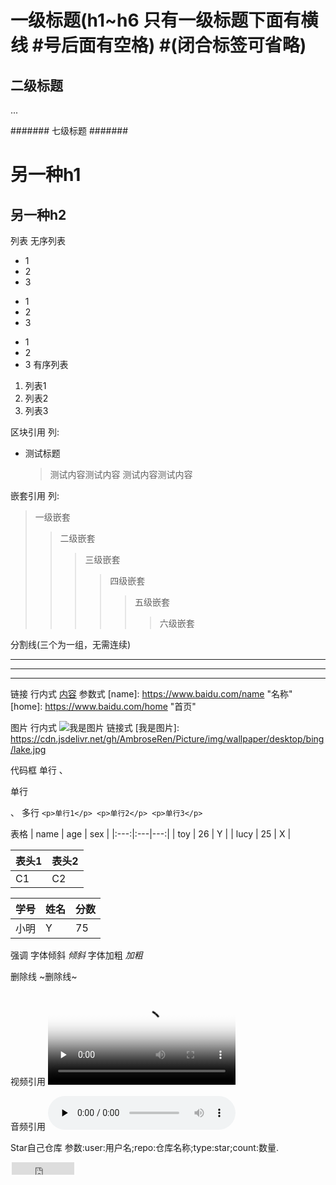
# 一级标题(h1~h6  只有一级标题下面有横线  #号后面有空格) #(闭合标签可省略)
## 二级标题 ##
...

####### 七级标题 #######

另一种h1
===================
另一种h2
-------------------

列表
  无序列表
 * 1
 * 2
 * 3
 + 1
 + 2
 + 3
 - 1
 - 2
 - 3
  有序列表
 1. 列表1
 2. 列表2
 3. 列表3
 
 区块引用
   列:
 * 测试标题
   > 测试内容测试内容
   测试内容测试内容
   
 嵌套引用
   列:
 > 一级嵌套
 >> 二级嵌套
 >>> 三级嵌套
 >>>> 四级嵌套
 >>>>> 五级嵌套
 >>>>>> 六级嵌套
 
 分割线(三个为一组，无需连续)
 ***
 ---
 _ _ _

链接
  行内式
    [内容](https://www.baidu.com)
  参数式
    [name]: https://www.baidu.com/name "名称"
    [home]: https://www.baidu.com/home "首页"

图片
  行内式
    ![我是图片](https://cdn.jsdelivr.net/gh/AmbroseRen/Picture/img/wallpaper/desktop/bing/lake.jpg)
  链接式
    [我是图片]: https://cdn.jsdelivr.net/gh/AmbroseRen/Picture/img/wallpaper/desktop/bing/lake.jpg

代码框
  单行
    、<p>单行</p>、
  多行
    ```
    <p>单行1</p>
    <p>单行2</p>
    <p>单行3</p>
    ```

表格
  | name | age | sex |
  |:---:|:---|---:|
  | toy | 26 | Y |
  | lucy | 25 | X |
  
  表头1 | 表头2
  ------|-----
  C1    | C2
  
  学号|姓名|分数
  -|-|-
  小明|Y|75
  
强调
  字体倾斜
    *倾斜*
  字体加粗
    _加粗_

删除线
  ~删除线~

视频引用
<video id="video" controls="" preload="none" poster="http://img.blog.fandong.me/2017-08-26-Markdown-Advance-Video.jpg">
    <source id="mp4" src="http://img.blog.fandong.me/2017-08-26-Markdown-Advance-Video.mp4" type="video/mp4">
</video>

音频引用
<audio id="audio" controls="" preload="none">
    <source id="mp3" src="http://qiniu.cloud.fandong.me/Music_iP%E8%B5%B5%E9%9C%B2%20-%20%E7%A6%BB%E6%AD%8C%20%28Live%29.mp3">
</audio>

Star自己仓库
  参数:user:用户名;repo:仓库名称;type:star;count:数量.
<iframe
  style="margin-left: 2px; margin-bottom:-5px;"
  frameborder="0" scrolling="0" width="100px" height="20px"
  src="https://ghbtns.com/github-btn.html?user=AmbroseRen&repo=ambroseren.github.io&type=star&count=true" >
</iframe>






